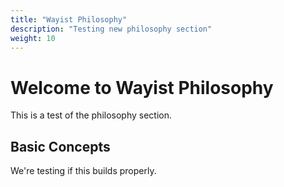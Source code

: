 ```yaml
---
title: "Wayist Philosophy"
description: "Testing new philosophy section"
weight: 10
---
```


# Welcome to Wayist Philosophy

This is a test of the philosophy section.

## Basic Concepts

We're testing if this builds properly.